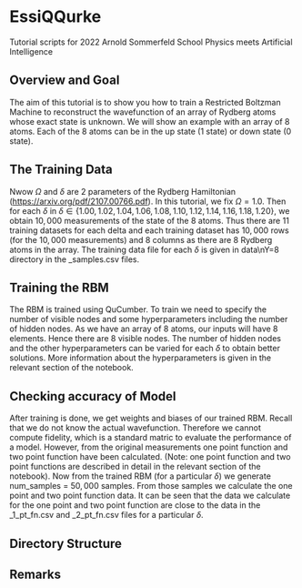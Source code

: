 # EssiQQurke
Tutorial scripts for 2022 Arnold Sommerfeld School Physics meets Artificial Intelligence

## Overview and Goal

The aim of this tutorial is to show you how to train a Restricted Boltzman Machine to reconstruct the wavefunction of an array of Rydberg atoms whose exact state is unknown. We will show an example with an array of 8 atoms. Each of the 8 atoms can be in the up state (1 state) or down state (0 state). 

## The Training Data

Nwow $\Omega$ and $\delta$ are $2$ parameters of the Rydberg Hamiltonian (https://arxiv.org/pdf/2107.00766.pdf). In this tutorial, we fix $\Omega = 1.0$. Then for each $\delta$ in $\delta \in \{1.00, 1.02, 1.04, 1.06, 1.08, 1.10, 1.12, 1.14, 1.16, 1.18, 1.20\}$, we obtain $10,000$ measurements of the state of the $8$ atoms. Thus there are $11$ training datasets for each delta and each training dataset has $10,000$ rows (for the $10,000$ measurements) and $8$ columns as there are 8 Rydberg atoms in the array. The training data file for each $\delta$ is given in data\nY=8 directory in the _samples.csv files.

## Training the RBM
The RBM is trained using QuCumber. To train we need to specify the number of visible nodes and some hyperparameters including the number of hidden nodes. As we have an array of $8$ atoms, our inputs will have 8 elements. Hence there are $8$ visible nodes. The number of hidden nodes and the other hyperparameters can be varied for each $\delta$ to obtain better solutions. More information about the hyperparameters is given in the relevant section of the notebook. 

## Checking accuracy of Model
After training is done, we get weights and biases of our trained RBM. Recall that we do not know the actual wavefunction. Therefore we cannot compute fidelity, which is a standard matric to evaluate the performance of a model. However, from the original measurements one point function and two point function have been calculated. (Note: one point function and two point functions are described in detail in the relevant section of the notebook). Now from the trained RBM (for a particular $\delta$) we generate num_samples = $50,000$ samples. From those samples we calculate the one point and two point function data. It can be seen that the data we calculate for the one point and two point function are close to the data in the _1_pt_fn.csv and _2_pt_fn.csv files for a particular $\delta$.
## Directory Structure

## Remarks